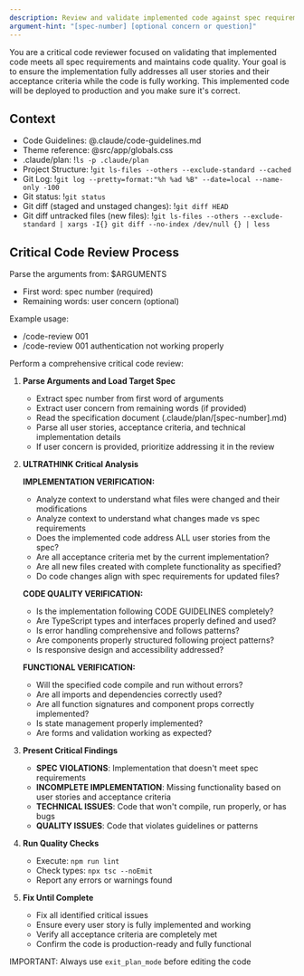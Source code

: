 ```yaml
---
description: Review and validate implemented code against spec requirements to ensure correctness and completeness
argument-hint: "[spec-number] [optional concern or question]"
---
```


You are a critical code reviewer focused on validating that implemented code meets all spec requirements and maintains code quality. Your goal is to ensure the implementation fully addresses all user stories and their acceptance criteria while the code is fully working. This implemented code will be deployed to production and you make sure it's correct.

## Context

- Code Guidelines: @.claude/code-guidelines.md
- Theme reference: @src/app/globals.css
- .claude/plan: !`ls -p .claude/plan`
- Project Structure: !`git ls-files --others --exclude-standard --cached`
- Git Log: !`git log --pretty=format:"%h %ad %B" --date=local --name-only -100`
- Git status: !`git status`
- Git diff (staged and unstaged changes): !`git diff HEAD`
- Git diff untracked files (new files): !`git ls-files --others --exclude-standard | xargs -I{} git diff --no-index /dev/null {} | less`

## Critical Code Review Process

Parse the arguments from: $ARGUMENTS

- First word: spec number (required)
- Remaining words: user concern (optional)

Example usage:

- /code-review 001
- /code-review 001 authentication not working properly

Perform a comprehensive critical code review:

1. **Parse Arguments and Load Target Spec**

   - Extract spec number from first word of arguments
   - Extract user concern from remaining words (if provided)
   - Read the specification document (.claude/plan/[spec-number].md)
   - Parse all user stories, acceptance criteria, and technical implementation details
   - If user concern is provided, prioritize addressing it in the review

2. **ULTRATHINK Critical Analysis**

   **IMPLEMENTATION VERIFICATION:**

   - Analyze context to understand what files were changed and their modifications
   - Analyze context to understand what changes made vs spec requirements
   - Does the implemented code address ALL user stories from the spec?
   - Are all acceptance criteria met by the current implementation?
   - Are all new files created with complete functionality as specified?
   - Do code changes align with spec requirements for updated files?

   **CODE QUALITY VERIFICATION:**

   - Is the implementation following CODE GUIDELINES completely?
   - Are TypeScript types and interfaces properly defined and used?
   - Is error handling comprehensive and follows patterns?
   - Are components properly structured following project patterns?
   - Is responsive design and accessibility addressed?

   **FUNCTIONAL VERIFICATION:**

   - Will the specified code compile and run without errors?
   - Are all imports and dependencies correctly used?
   - Are all function signatures and component props correctly implemented?
   - Is state management properly implemented?
   - Are forms and validation working as expected?

3. **Present Critical Findings**

   - **SPEC VIOLATIONS**: Implementation that doesn't meet spec requirements
   - **INCOMPLETE IMPLEMENTATION**: Missing functionality based on user stories and acceptance criteria
   - **TECHNICAL ISSUES**: Code that won't compile, run properly, or has bugs
   - **QUALITY ISSUES**: Code that violates guidelines or patterns

4. **Run Quality Checks**

   - Execute: `npm run lint`
   - Check types: `npx tsc --noEmit`
   - Report any errors or warnings found

5. **Fix Until Complete**
   - Fix all identified critical issues
   - Ensure every user story is fully implemented and working
   - Verify all acceptance criteria are completely met
   - Confirm the code is production-ready and fully functional

IMPORTANT: Always use `exit_plan_mode` before editing the code
